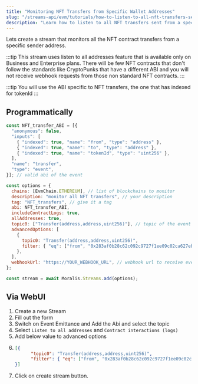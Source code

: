 ```yaml
---
title: "Monitoring NFT Transfers from Specific Wallet Addresses"
slug: "/streams-api/evm/tutorials/how-to-listen-to-all-nft-transfers-sent-from-a-specific-address"
description: "Learn how to listen to all NFT transfers sent from a specific address using Moralis Streams API."
---
```


Lets create a stream that monitors all the NFT contract transfers from a specific sender address.

:::tip
This stream uses listen to all addresses feature that is available only on Business and Enterprise plans.
There will be few NFT contracts that don't follow the standards like CryptoPunks that have a different ABI and you will not receive webhook requests from those non standard NFT contracts.
:::

:::tip
You will use the ABI specific to NFT transfers, the one that has indexed for tokenId
:::

## Programmatically

```javascript
const NFT_transfer_ABI = [{
  "anonymous": false,
  "inputs": [
    { "indexed": true, "name": "from", "type": "address" },
    { "indexed": true, "name": "to", "type": "address" },
    { "indexed": true, "name": "tokenId", "type": "uint256" },
  ],
  "name": "transfer",
  "type": "event",
}]; // valid abi of the event

const options = {
  chains: [EvmChain.ETHEREUM], // list of blockchains to monitor
  description: "monitor all NFT transfers", // your description
  tag: "NFT_transfers", // give it a tag
  abi: NFT_transfer_ABI,
  includeContractLogs: true,
  allAddresses: true,
  topic0: ["Transfer(address,address,uint256)"], // topic of the event
  advancedOptions: [
    {
      topic0: "Transfer(address,address,uint256)",
      filter: { "eq": ["from", "0x283af0b28c62c092c9727f1ee09c02ca627eb7f5"] }, // only receive NFT transfer events from this address
    },
  ],
  webhookUrl: "https://YOUR_WEBHOOK_URL", // webhook url to receive events,
};

const stream = await Moralis.Streams.add(options);
```

## Via WebUI

1. Create a new Stream
2. Fill out the form
3. Switch on Event Emittance and Add the Abi and select the topic
4. Select `Listen to all addresses` and `Contract interactions (logs)`
5. Add below value to advanced options
6. ```json
   [{
         "topic0": "Transfer(address,address,uint256)",
         "filter": { "eq": ["from", "0x283af0b28c62c092c9727f1ee09c02ca627eb7f5"] }
   }]
   ```
7. Click on create stream button.
